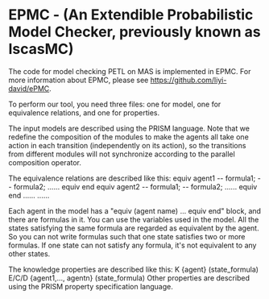 # EPMC - (An Extendible Probabilistic Model Checker, previously known as IscasMC)

The code for model checking PETL on MAS is implemented in EPMC. For more information about EPMC, please see https://github.com/liyi-david/ePMC.

To perform our tool, you need three files: one for model, one for equivalence relations, and one for properties.

The input models are described using the PRISM language. Note that we redefine the composition of the modules to make the agents all take one action in each transition (independently on its action), so the transitions from different modules will not synchronize according to the parallel composition operator.

The equivalence relations are described like this:
equiv agent1
-- formula1;
-- formula2;
......
equiv end
equiv agent2
-- formula1;
-- formula2;
......
equiv end
......
......

Each agent in the model has a "equiv (agent name) ... equiv end" block, and there are formulas in it. You can use the variables used in the model. All the states satisfying the same formula are regarded as equivalent by the agent. So you can not write formulas such that one state satisfies two or more formulas. If one state can not satisfy any formula, it's not equivalent to any other states.

The knowledge properties are described like this:
K {agent}  (state_formula)
E/C/D {agent1,..., agentn}  (state_formula)
Other properties are described using the PRISM property specification language.

